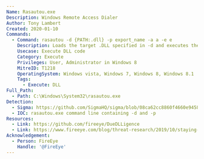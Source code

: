```yaml
---
Name: Rasautou.exe
Description: Windows Remote Access Dialer
Author: Tony Lambert
Created: 2020-01-10
Commands:
  - Command: rasautou -d {PATH:.dll} -p export_name -a a -e e
    Description: Loads the target .DLL specified in -d and executes the export specified in -p. Options removed in Windows 10.
    Usecase: Execute DLL code
    Category: Execute
    Privileges: User, Administrator in Windows 8
    MitreID: T1218
    OperatingSystem: Windows vista, Windows 7, Windows 8, Windows 8.1
    Tags:
      - Execute: DLL
Full_Path:
  - Path: C:\Windows\System32\rasautou.exe
Detection:
  - Sigma: https://github.com/SigmaHQ/sigma/blob/08ca62cc8860f4660e945805d0dd615ce75258c1/rules/windows/process_creation/win_rasautou_dll_execution.yml
  - IOC: rasautou.exe command line containing -d and -p
Resources:
  - Link: https://github.com/fireeye/DueDLLigence
  - Link: https://www.fireeye.com/blog/threat-research/2019/10/staying-hidden-on-the-endpoint-evading-detection-with-shellcode.html
Acknowledgement:
  - Person: FireEye
    Handle: '@FireEye'
---
```

